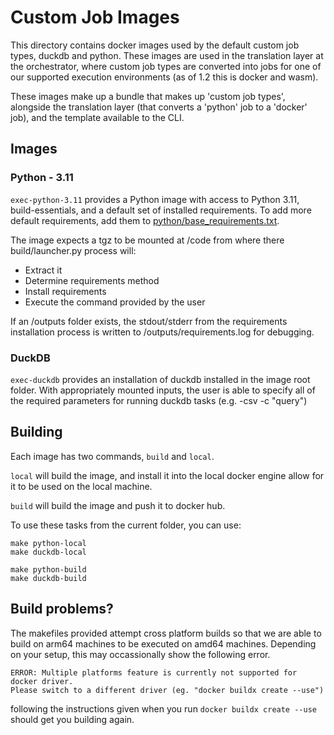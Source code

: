 # Custom Job Images 

This directory contains docker images used by the default custom job types, duckdb and python.
These images are used in the translation layer at the orchestrator, where custom job types are 
converted into jobs for one of our supported execution environments (as of 1.2 this is docker 
and wasm).  

These images make up a bundle that makes up 'custom job types', alongside the translation layer (that converts a 'python' job to a 'docker' job), and the template available to the CLI. 

## Images 

### Python - 3.11 

`exec-python-3.11` provides a Python image with access to Python 3.11, build-essentials, and 
a default set of installed requirements.  To add more default requirements, add them to [python/base_requirements.txt](python/base_requirements.txt). 

The image expects a tgz to be mounted at /code from where there build/launcher.py process will:

* Extract it
* Determine requirements method 
* Install requirements 
* Execute the command provided by the user 

If an /outputs folder exists, the stdout/stderr from the requirements installation process is written to /outputs/requirements.log for debugging.

### DuckDB

`exec-duckdb` provides an installation of duckdb installed in the image root folder.  With appropriately mounted inputs, the user is able to specify all of the required parameters for running duckdb tasks (e.g. -csv -c "query")

## Building 

Each image has two commands, `build` and `local`. 

`local` will build the image, and install it into the local docker engine allow for it to be used on the local machine.

`build` will build the image and push it to docker hub.

To use these tasks from the current folder, you can use:

```shell
make python-local
make duckdb-local

make python-build
make duckdb-build 
```


## Build problems?

The makefiles provided attempt cross platform builds so that we are able to build on arm64 machines to be executed on amd64 machines. Depending on your setup, this may occassionally show the following error.

```
ERROR: Multiple platforms feature is currently not supported for docker driver. 
Please switch to a different driver (eg. "docker buildx create --use")
```

following the instructions given when you run `docker buildx create --use` should get you building again.